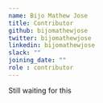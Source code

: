 ```yaml
---
name: Bijo Mathew Jose
title: Contributor
github: bijomathewjose
twitter: bijomathewjose
linkedin: bijomathewjose
slack: ""
joining_date: ""
role : contributor
---
```


Still waiting for this

